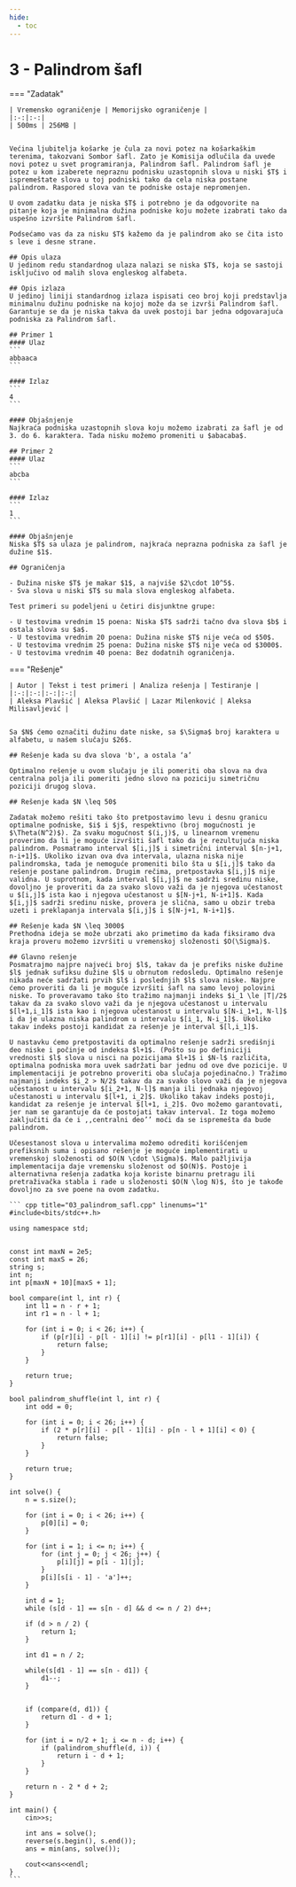 ```yaml
---
hide:
  - toc
---
```


# 3 - Palindrom šafl

=== "Zadatak"
	
	| Vremensko ograničenje | Memorijsko ograničenje |
	|:-:|:-:|
	| 500ms | 256MB |
	
	
	Većina ljubitelja košarke je čula za novi potez na košarkaškim terenima, takozvani Sombor šafl. Zato je Komisija odlučila da uvede novi potez u svet programiranja, Palindrom šafl. Palindrom šafl je potez u kom izaberete nepraznu podnisku uzastopnih slova u niski $T$ i ispremeštate slova u toj podniski tako da cela niska postane palindrom. Raspored slova van te podniske ostaje nepromenjen.
	
	U ovom zadatku data je niska $T$ i potrebno je da odgovorite na pitanje koja je minimalna dužina podniske koju možete izabrati tako da uspešno izvršite Palindrom šafl.
	
	Podsećamo vas da za nisku $T$ kažemo da je palindrom ako se čita isto s leve i desne strane.
	
	## Opis ulaza
	U jedinom redu standardnog ulaza nalazi se niska $T$, koja se sastoji isključivo od malih slova engleskog alfabeta.
	
	## Opis izlaza
	U jedinoj liniji standardnog izlaza ispisati ceo broj koji predstavlja minimalnu dužinu podniske na kojoj može da se izvrši Palindrom šafl. Garantuje se da je niska takva da uvek postoji bar jedna odgovarajuća podniska za Palindrom šafl.
	
	## Primer 1
	#### Ulaz
	```
	abbaaca
	```
	
	#### Izlaz
	```
	4
	```
	
	#### Objašnjenje
	Najkraća podniska uzastopnih slova koju možemo izabrati za šafl je od 3. do 6. karaktera. Tada nisku možemo promeniti u $abacaba$.
	
	## Primer 2
	#### Ulaz
	```
	abcba
	```
	
	#### Izlaz
	```
	1
	```
	
	#### Objašnjenje
	Niska $T$ sa ulaza je palindrom, najkraća neprazna podniska za šafl je dužine $1$.
	
	## Ograničenja
	
	- Dužina niske $T$ je makar $1$, a najviše $2\cdot 10^5$.
	- Sva slova u niski $T$ su mala slova engleskog alfabeta.
	
	Test primeri su podeljeni u četiri disjunktne grupe:
	
	- U testovima vrednim 15 poena: Niska $T$ sadrži tačno dva slova $b$ i ostala slova su $a$.
	- U testovima vrednim 20 poena: Dužina niske $T$ nije veća od $50$.
	- U testovima vrednim 25 poena: Dužina niske $T$ nije veća od $3000$.
	- U testovima vrednim 40 poena: Bez dodatnih ograničenja.
	
=== "Rešenje"
	
	| Autor | Tekst i test primeri | Analiza rеšenja | Testiranje |
	|:-:|:-:|:-:|:-:|
	| Aleksa Plavšić | Aleksa Plavšić | Lazar Milenković | Aleksa Milisavljević |
	
	
	Sa $N$ ćemo označiti dužinu date niske, sa $\Sigma$ broj karaktera u alfabetu, u našem slučaju $26$.
	
	## Rešenje kada su dva slova 'b', a ostala ‘a’
	
	Optimalno rešenje u ovom slučaju je ili pomeriti oba slova na dva centralna polja ili pomeriti jedno slovo na poziciju simetričnu poziciji drugog slova.
	
	## Rešenje kada $N \leq 50$
	
	Zadatak možemo rešiti tako što pretpostavimo levu i desnu granicu optimalne podniske, $i$ i $j$, respektivno (broj mogućnosti je $\Theta(N^2)$). Za svaku mogućnost $(i,j)$, u linearnom vremenu proverimo da li je moguće izvršiti šafl tako da je rezultujuća niska palindrom. Posmatramo interval $[i,j]$ i simetrični interval $[n-j+1, n-i+1]$. Ukoliko izvan ova dva intervala, ulazna niska nije palindromska, tada je nemoguće promeniti bilo šta u $[i,j]$ tako da rešenje postane palindrom. Drugim rečima, pretpostavka $[i,j]$ nije validna. U suprotnom, kada interval $[i,j]$ ne sadrži sredinu niske, dovoljno je proveriti da za svako slovo važi da je njegova učestanost u $[i,j]$ ista kao i njegova učestanost u $[N-j+1, N-i+1]$. Kada $[i,j]$ sadrži sredinu niske, provera je slična, samo u obzir treba uzeti i preklapanja intervala $[i,j]$ i $[N-j+1, N-i+1]$.
	
	## Rešenje kada $N \leq 3000$
	Prethodna ideja se može ubrzati ako primetimo da kada fiksiramo dva kraja proveru možemo izvršiti u vremenskoj složenosti $O(\Sigma)$.
	
	## Glavno rešenje
	Posmatrajmo najpre najveći broj $l$, takav da je prefiks niske dužine $l$ jednak sufiksu dužine $l$ u obrnutom redosledu. Optimalno rešenje nikada neće sadržati prvih $l$ i poslednjih $l$ slova niske. Najpre ćemo proveriti da li je moguće izvršiti šafl na samo levoj polovini niske. To proveravamo tako što tražimo najmanji indeks $i_1 \le |T|/2$ takav da za svako slovo važi da je njegova učestanost u intervalu $[l+1,i_1]$ ista kao i njegova učestanost u intervalu $[N-i_1+1, N-l]$ i da je ulazna niska palindrom u intervalu $[i_1, N-i_1]$. Ukoliko takav indeks postoji kandidat za rešenje je interval $[l,i_1]$.
	
	U nastavku ćemo pretpostaviti da optimalno rešenje sadrži središnji deo niske i počinje od indeksa $l+1$. (Pošto su po definiciji vrednosti $l$ slova u nisci na pozicijama $l+1$ i $N-l$ različita, optimalna podniska mora uvek sadržati bar jednu od ove dve pozicije. U implementaciji je potrebno proveriti oba slučaja pojedinačno.) Tražimo najmanji indeks $i_2 > N/2$ takav da za svako slovo važi da je njegova učestanost u intervalu $[i_2+1, N-l]$ manja ili jednaka njegovoj učestanosti u intervalu $[l+1, i_2]$. Ukoliko takav indeks postoji, kandidat za rešenje je interval $[l+1, i_2]$. Ovo možemo garantovati, jer nam se garantuje da će postojati takav interval. Iz toga možemo zaključiti da će i ,,centralni deo’’ moći da se ispremešta da bude palindrom.
	
	Učesestanost slova u intervalima možemo odrediti korišćenjem prefiksnih suma i opisano rešenje je moguće implementirati u vremenskoj složenosti od $O(N \cdot \Sigma)$. Malo pažljivija implementacija daje vremensku složenost od $O(N)$. Postoje i alternativna rešenja zadatka koja koriste binarnu pretragu ili pretraživačka stabla i rade u složenosti $O(N \log N)$, što je takođe dovoljno za sve poene na ovom zadatku.
	
	``` cpp title="03_palindrom_safl.cpp" linenums="1"
	#include<bits/stdc++.h>
	
	using namespace std;
	
	
	const int maxN = 2e5;
	const int maxS = 26;
	string s;
	int n;
	int p[maxN + 10][maxS + 1];
	
	bool compare(int l, int r) {
		int l1 = n - r + 1;
		int r1 = n - l + 1;
	
		for (int i = 0; i < 26; i++) {
			if (p[r][i] - p[l - 1][i] != p[r1][i] - p[l1 - 1][i]) {
				return false;
			}
		}
		
		return true;
	}
	
	bool palindrom_shuffle(int l, int r) {
		int odd = 0;
	
	    for (int i = 0; i < 26; i++) {
	    	if (2 * p[r][i] - p[l - 1][i] - p[n - l + 1][i] < 0) {
	    		return false;
	    	}
	    }
	
		return true;
	}
	
	int solve() {
		n = s.size();
	
		for (int i = 0; i < 26; i++) {
			p[0][i] = 0;
		}
	
		for (int i = 1; i <= n; i++) {
			for (int j = 0; j < 26; j++) {
				p[i][j] = p[i - 1][j];
			}
			p[i][s[i - 1] - 'a']++;
		}
	
		int d = 1;
		while (s[d - 1] == s[n - d] && d <= n / 2) d++;
	
		if (d > n / 2) {
			return 1;
		}
	    
	    int d1 = n / 2;
	
	    while(s[d1 - 1] == s[n - d1]) {
	    	d1--;
	    }
	
	
	    if (compare(d, d1)) {
	    	return d1 - d + 1;
	    }
	
	    for (int i = n/2 + 1; i <= n - d; i++) {
	    	if (palindrom_shuffle(d, i)) {
	    		return i - d + 1;
	    	}
	    }
	
	    return n - 2 * d + 2;    
	}
	
	int main() {
		cin>>s;
	    
	    int ans = solve();
	    reverse(s.begin(), s.end());
	    ans = min(ans, solve());
	
	    cout<<ans<<endl;
	}
	```
